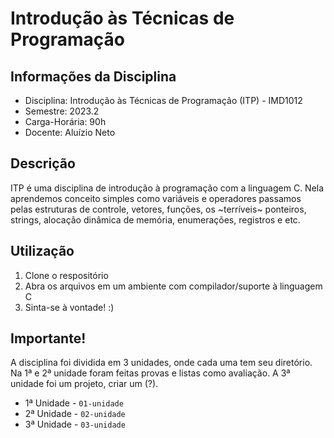 # Introdução às Técnicas de Programação
## Informações da Disciplina
* Disciplina: Introdução às Técnicas de Programação (ITP) - IMD1012
* Semestre: 2023.2
* Carga-Horária: 90h
* Docente: Aluízio Neto
## Descrição
ITP é uma disciplina de introdução à programação com a linguagem C. Nela aprendemos conceito simples como variáveis e operadores
    passamos pelas estruturas de controle, vetores, funções, os ~terríveis~ ponteiros, strings, alocação dinâmica de memória, enumerações, registros e etc.
## Utilização
1. Clone o respositório
2. Abra os arquivos em um ambiente com compilador/suporte à linguagem C
3. Sinta-se à vontade! :)
## Importante!
A disciplina foi dividida em 3 unidades, onde cada uma tem seu diretório. Na 1ª e 2ª unidade foram feitas provas e listas como avaliação. A 3ª unidade foi um projeto, criar um (?).
* 1ª Unidade - `01-unidade`
* 2ª Unidade - `02-unidade`
* 3ª Unidade - `03-unidade`
